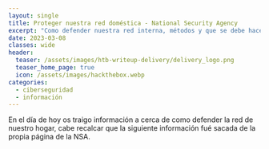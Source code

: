 ```yaml
---
layout: single
title: Proteger nuestra red doméstica - National Security Agency
excerpt: "Como defender nuestra red interna, métodos y que se debe hacer una vez han ingresado en nuestra red."
date: 2023-03-08
classes: wide
header:
  teaser: /assets/images/htb-writeup-delivery/delivery_logo.png
  teaser_home_page: true
  icon: /assets/images/hackthebox.webp
categories:
  - ciberseguridad
  - información
---
```


En el día de hoy os traigo información a cerca de como defender la red de nuestro hogar, cabe recalcar que la siguiente información fué sacada de la propia página de la NSA.
